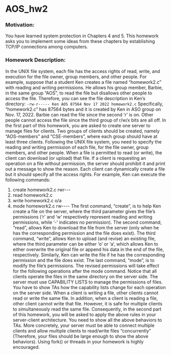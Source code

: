 # AOS_hw2

### Motivation:
You have learned system protection in Chapters 4 and 5. This homework asks you to
implement some ideas from these chapters by establishing TCP/IP connections among
computers.
### Homework Description:
In the UNIX file system, each file has the access rights of read, write, and
execution for the file owner, group members, and other people. For example, suppose
that a student Ken creates a file named “homework2.c” with reading and writing
permissions. He allows his group member, Barbie, in the same group “AOS”, to read
the file but disallows other people to access the file. Therefore, you can see the file
description in Ken’s directory:
`-rw-r----- Ken AOS 87564 Nov 17 2022 homework2.c`
Specifically, “homework2.c” has 87564 bytes and it is created by Ken in ASO group
on Nov. 17, 2022. Barbie can read the file since the second ‘r’ is on. Other people
cannot access the file since the third group of r/w/x bits are all off.
 In the first part of this homework, you are asked to create one server to manage
files for clients. Two groups of clients should be created, namely “AOS-members”
and “CSE-members”, where each group should have at least three clients. Following
the UNIX file system, you need to specify the reading and writing permission of each
file, for the file owner, group members, and other people. When a file is permitted to
read (or write), the client can download (or upload) that file. If a client is requesting
an operation on a file without permission, the server should prohibit it and print out a
message to show the reason. Each client can dynamically create a file but it should
specify all the access rights. For example, Ken can execute the following commands:

1) create homework2.c rwr---
2) read homework2.c
3) write homework2.c o/a
4) mode homework2.c rw----
The first command, “create”, is to help Ken create a file on the server, where the third
parameter gives the file’s permissions (‘r’ and ‘w’ respectively represent reading and
writing permissions, while ‘-’ indicates no permission). The second command, “read”,
allows Ken to download the file from the server (only when he has the corresponding
permission and the file does exist). The third command, “write”, allows Ken to upload
(and revise) an existing file, where the third parameter can be either ‘o’ or ‘a’, which
allows Ken to either overwrite the original file or append his data in the end of the file,
respectively. Similarly, Ken can write the file if he has the corresponding permission
and the file does exist. The last command, “mode”, is to modify the file’s permissions.
The revised permissions will take effect for the following operations after the mode
command. Notice that all clients operate the files in the same directory on the server
side. The server must use CAPABILITY LISTS to manage the permissions of files.
You have to show TAs how the capability lists change for each operation on the
server side.
 When a client is writing a file, other clients cannot read or write the same file. In
addition, when a client is reading a file, other client cannot write that file. However, it
is safe for multiple clients to simultaneously read the same file. Consequently, in the
second part of this homework, you will be asked to apply the above rules in your
server-client architecture. You need to show all the above behaviors to TAs. More
concretely, your server must be able to connect multiple clients and allow multiple
clients to read/write files “concurrently” (Therefore, your files should be large enough
to show the above behaviors). Using fork() or threads in your homework is highly
encouraged.
